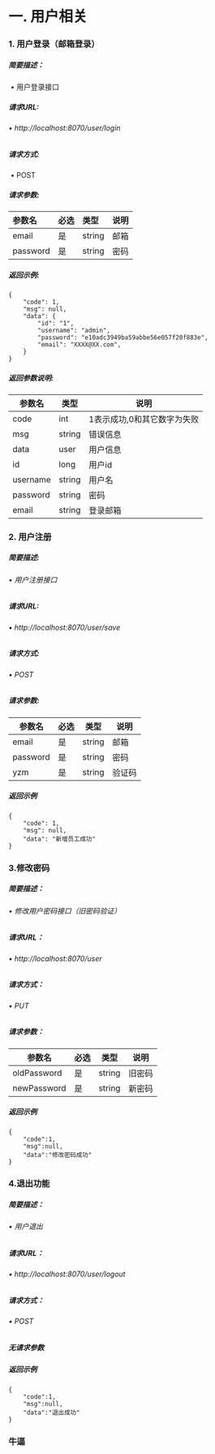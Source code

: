 # 一.    用户相关

### 1.  用户登录（邮箱登录）

##### 简要描述：

​	•   用户登录接口

##### 请求URL:

###### 	•  http://localhost:8070/user/login

##### 请求方式:

​	•  POST

##### 请求参数:

| 参数名   | 必选 | 类型   | 说明 |
| :------- | :--- | :----- | ---- |
| email    | 是   | string | 邮箱 |
| password | 是   | string | 密码 |



##### 返回示例:

```Joson
{
    "code": 1,
    "msg": null,
    "data": {
        "id": "1",
        "username": "admin",
        "password": "e10adc3949ba59abbe56e057f20f883e",
        "email": "XXXX@XX.com",
    }
}
```

##### 返回参数说明:

| 参数名   | 类型   | 说明                        |
| -------- | ------ | --------------------------- |
| code     | int    | 1表示成功,0和其它数字为失败 |
| msg      | string | 错误信息                    |
| data     | user   | 用户信息                    |
| id       | long   | 用户id                      |
| username | string | 用户名                      |
| password | string | 密码                        |
| email    | string | 登录邮箱                    |





### 2. 用户注册

##### 简要描述:

###### •  用户注册接口

##### 请求URL:

###### •  http://localhost:8070/user/save

##### 请求方式:

###### •  POST

##### 请求参数:

| 参数名   | 必选 | 类型   | 说明   |
| -------- | ---- | ------ | ------ |
| email    | 是   | string | 邮箱   |
| password | 是   | string | 密码   |
| yzm      | 是   | string | 验证码 |

##### 返回示例

```joson
{
    "code": 1,
    "msg": null,
    "data": "新增员工成功"
}
```

### 3.修改密码

##### 简要描述：

###### •  修改用户密码接口（旧密码验证）

##### 请求URL：

###### • http://localhost:8070/user

##### 请求方式：

###### •  PUT

##### 请求参数：

| 参数名      | 必选 | 类型   | 说明   |
| ----------- | ---- | ------ | ------ |
| oldPassword | 是   | string | 旧密码 |
| newPassword | 是   | string | 新密码 |

##### 返回示例

```joson
{
	"code":1,
	"msg":null,
	"data":"修改密码成功"
}
```

### 4.退出功能

##### 简要描述：

###### •  用户退出

##### 请求URL：

###### •  http://localhost:8070/user/logout

##### 请求方式：

###### •  POST

##### 无请求参数

##### 返回示例

```joson
{
	"code":1,
	"msg":null,
	"data":"退出成功"
}
```

### 牛逼
